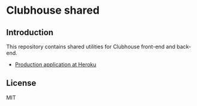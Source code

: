 # Clubhouse shared

## Introduction

This repository contains shared utilities for Clubhouse front-end and back-end.

- [Production application at Heroku](https://clubhouse-backend.herokuapp.com)

## License

MIT